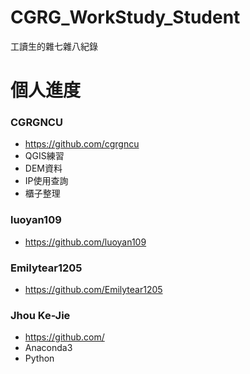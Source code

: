 # CGRG_WorkStudy_Student
工讀生的雜七雜八紀錄

# 個人進度

### CGRGNCU
  + https://github.com/cgrgncu
  + QGIS練習
  + DEM資料
  + IP使用查詢
  + 櫃子整理

### luoyan109
  + https://github.com/luoyan109

### Emilytear1205
  + https://github.com/Emilytear1205

### Jhou Ke-Jie
  + https://github.com/
  + Anaconda3
  + Python
